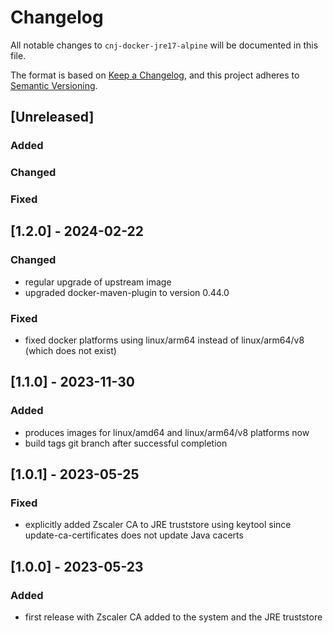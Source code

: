 # Changelog
All notable changes to `cnj-docker-jre17-alpine` will be documented in this file.

The format is based on [Keep a Changelog](https://keepachangelog.com/en/1.0.0/),
and this project adheres to [Semantic Versioning](https://semver.org/spec/v2.0.0.html).

## [Unreleased]
### Added
### Changed
### Fixed

## [1.2.0] - 2024-02-22
### Changed
- regular upgrade of upstream image
- upgraded docker-maven-plugin to version 0.44.0
### Fixed
- fixed docker platforms using linux/arm64 instead of linux/arm64/v8 (which does not exist)

## [1.1.0] - 2023-11-30
### Added
- produces images for linux/amd64 and linux/arm64/v8 platforms now
- build tags git branch after successful completion

## [1.0.1] - 2023-05-25
### Fixed
- explicitly added Zscaler CA to JRE truststore using keytool since update-ca-certificates does not update Java cacerts

## [1.0.0] - 2023-05-23
### Added
- first release with Zscaler CA added to the system and the JRE truststore

